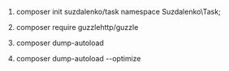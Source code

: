 1. composer init
    suzdalenko/task
    namespace Suzdalenko\Task;

2. composer require guzzlehttp/guzzle

3. composer dump-autoload

4. composer dump-autoload --optimize